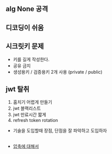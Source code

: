 ## alg None 공격
## 디코딩이 쉬움

## 시크릿키 문제 
* 키를 길게 작성한다.
* 공유 금지 
* 생성용키 / 검증용키 2개 사용 (private / public)

## jwt 탈취 
1. 훔치기 어렵게 만들기
2. jwt 블랙리스트
3. jwt 만료시간 짧게
4. refresh token rotation

* 기술을 도입할때 장점, 단점을 잘 파악하고 도입하자


## 
* [압축에 대해서](https://www.youtube.com/watch?v=tHvZngU14jE)